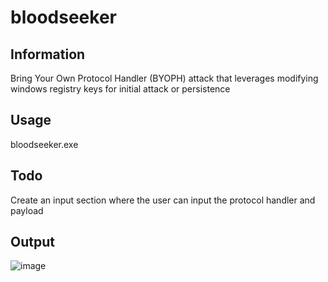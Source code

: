 # bloodseeker
## Information
Bring Your Own Protocol Handler (BYOPH) attack that leverages modifying windows registry keys for initial attack or persistence
## Usage
bloodseeker.exe
## Todo
Create an input section where the user can input the protocol handler and payload
## Output
![image](https://github.com/hookthieves/bloodseeker/assets/46670348/1bb20fdd-48bf-4046-b279-0c05abb73401)

